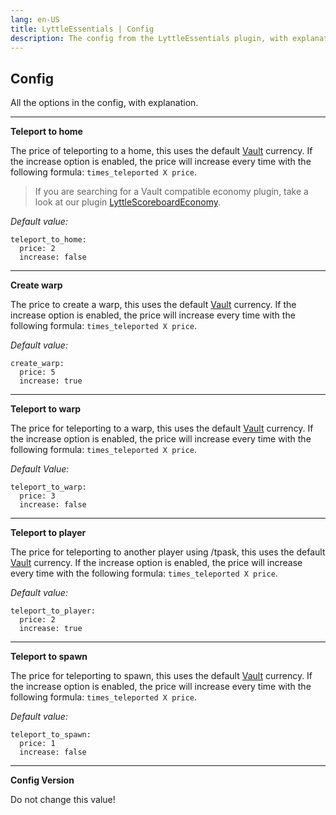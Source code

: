 ```yaml
---
lang: en-US
title: LyttleEssentials | Config
description: The config from the LyttleEssentials plugin, with explanation.
---
```


## Config
All the options in the config, with explanation.

---


**Teleport to home**

The price of teleporting to a home, this uses the default [Vault](https://www.spigotmc.org/resources/vault.34315/) currency. If the increase option is enabled, the price will increase every time with the following formula:
`times_teleported X price`.
> 
> If you are searching for a Vault compatible economy plugin, take a look at our plugin [LyttleScoreboardEconomy](https://modrinth.com/plugin/lyttlescoreboardeconomy).

*Default value:*

    teleport_to_home:
      price: 2        
      increase: false


---
**Create warp**

 The price to create a warp, this uses the default [Vault](https://www.spigotmc.org/resources/vault.34315/) currency. If the increase option is enabled, the price will increase every time with the following formula:
`times_teleported X price`.

*Default value:*

    create_warp:
      price: 5
      increase: true

   
   ---
   **Teleport to warp**
   
   The price for teleporting to a warp, this uses the default [Vault](https://www.spigotmc.org/resources/vault.34315/) currency. If the increase option is enabled, the price will increase every time with the following formula:
`times_teleported X price`.

*Default Value:*

    teleport_to_warp:
      price: 3
      increase: false

---
**Teleport to player**

The price for teleporting to another player using /tpask, this uses the default [Vault](https://www.spigotmc.org/resources/vault.34315/) currency. If the increase option is enabled, the price will increase every time with the following formula:
`times_teleported X price`.

*Default value:*

    teleport_to_player:
      price: 2
      increase: true

---
**Teleport to spawn**

The price for teleporting to spawn, this uses the default [Vault](https://www.spigotmc.org/resources/vault.34315/) currency. If the increase option is enabled, the price will increase every time with the following formula:
`times_teleported X price`.

*Default value:*

    teleport_to_spawn:
      price: 1
      increase: false


---
**Config Version**

Do not change this value!






